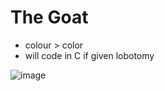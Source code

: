 # The Goat
- colour > color
- will code in C if given lobotomy

![image](https://github.com/Lucien950/Lucien950/assets/20777515/2f37ad3d-aad8-43ac-a11e-39d8832ebad9)

<!--
**Lucien950/Lucien950** is a ✨ _special_ ✨ repository because its `README.md` (this file) appears on your GitHub profile.

Here are some ideas to get you started:

- 🔭 I’m currently working on ...
- 🌱 I’m currently learning ...
- 👯 I’m looking to collaborate on ...
- 🤔 I’m looking for help with ...
- 💬 Ask me about ...
- 📫 How to reach me: ...
- 😄 Pronouns: ...
- ⚡ Fun fact: ...
-->
